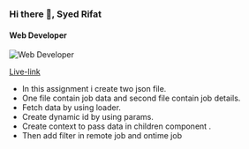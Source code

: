 ### Hi there 👋, Syed Rifat
#### Web Developer
![Web Developer](https://scontent.fdac24-4.fna.fbcdn.net/v/t39.30808-6/315036039_658701239155418_4599935356432845298_n.jpg?stp=dst-jpg_p640x640&_nc_cat=101&ccb=1-7&_nc_sid=e3f864&_nc_ohc=GLR3Xb5khLMAX_r1ghy&_nc_ht=scontent.fdac24-4.fna&oh=00_AfB-sQz9Q9QOIqQIWkVNjxsDox-uRRvibs0ynnK8HCijdQ&oe=643B40EF)

[Live-link](https://need-job.netlify.app/)
* In this assignment i create two json file.
* One file contain job data and second file contain job details.  
* Fetch data by using loader.
* Create dynamic id by using params.
* Create context to  pass data in children component .
* Then add filter in remote job and ontime job
